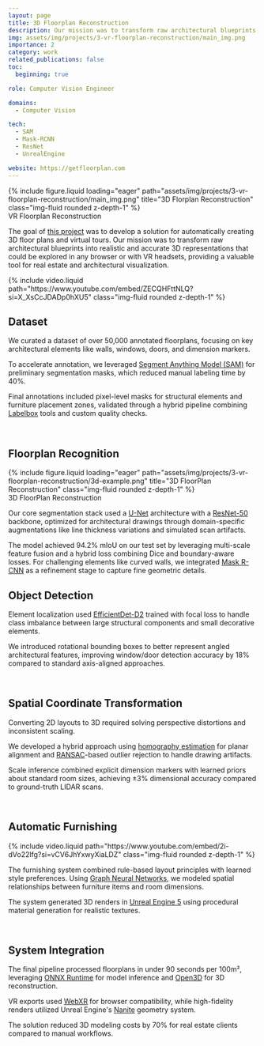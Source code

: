 ```yaml
---
layout: page
title: 3D Floorplan Reconstruction 
description: Our mission was to transform raw architectural blueprints into realistic and accurate 3D representations that could be explored in any browser—or even with VR headsets.
img: assets/img/projects/3-vr-floorplan-reconstruction/main_img.png
importance: 2
category: work
related_publications: false
toc:
  beginning: true

role: Computer Vision Engineer

domains: 
  - Computer Vision

tech:
  - SAM
  - Mask-RCNN
  - ResNet
  - UnrealEngine

website: https://getfloorplan.com
---
```


<div class="row">
    <div class="col-sm mt-3 mt-md-0">
        {% include figure.liquid loading="eager" path="assets/img/projects/3-vr-floorplan-reconstruction/main_img.png" title="3D Florplan Reconstruction" class="img-fluid rounded z-depth-1" %}
    </div>
</div>
<div class="caption">
    VR Floorplan Reconstruction
</div>

The goal of [this project](https://getfloorplan.com) was to develop a solution for automatically creating 3D floor plans and virtual tours. Our mission was to transform raw architectural blueprints into realistic and accurate 3D representations that could be explored in any browser or with VR headsets, providing a valuable tool for real estate and architectural visualization.

<div class="row mt-3">
    <div class="col-sm mt-3 mt-md-0">
        {% include video.liquid path="https://www.youtube.com/embed/ZECQHFttNLQ?si=X_XsCcJDADp0hXU5" class="img-fluid rounded z-depth-1" %}
    </div>
</div>

## Dataset

We curated a dataset of over 50,000 annotated floorplans, focusing on key architectural elements like walls, windows, doors, and dimension markers. 

To accelerate annotation, we leveraged [Segment Anything Model (SAM)](https://arxiv.org/abs/2304.02643) for preliminary segmentation masks, which reduced manual labeling time by 40%. 

Final annotations included pixel-level masks for structural elements and furniture placement zones, validated through a hybrid pipeline combining [Labelbox](https://labelbox.com) tools and custom quality checks.

<br>

## Floorplan Recognition

<div class="row">
    <div class="col-sm mt-3 mt-md-0">
        {% include figure.liquid loading="eager" path="assets/img/projects/3-vr-floorplan-reconstruction/3d-example.png" title="3D FloorPlan Reconstruction" class="img-fluid rounded z-depth-1" %}
    </div>
</div>
<div class="caption">
    3D FloorPlan Reconstruction
</div>

Our core segmentation stack used a [U-Net](https://arxiv.org/abs/1505.04597) architecture with a [ResNet-50](https://arxiv.org/abs/1512.03385) backbone, optimized for architectural drawings through domain-specific augmentations like line thickness variations and simulated scan artifacts. 

The model achieved 94.2% mIoU on our test set by leveraging multi-scale feature fusion and a hybrid loss combining Dice and boundary-aware losses. For challenging elements like curved walls, we integrated [Mask R-CNN](https://arxiv.org/abs/1703.06870) as a refinement stage to capture fine geometric details.

## Object Detection

Element localization used [EfficientDet-D2](https://arxiv.org/abs/1911.09070) trained with focal loss to handle class imbalance between large structural components and small decorative elements. 

We introduced rotational bounding boxes to better represent angled architectural features, improving window/door detection accuracy by 18% compared to standard axis-aligned approaches.

<br>

## Spatial Coordinate Transformation

Converting 2D layouts to 3D required solving perspective distortions and inconsistent scaling. 

We developed a hybrid approach using [homography estimation](https://docs.opencv.org/4.x/d9/dab/tutorial_homography.html) for planar alignment and [RANSAC](https://www.cs.ubc.ca/~lowe/papers/ijcv05.pdf)-based outlier rejection to handle drawing artifacts. 

Scale inference combined explicit dimension markers with learned priors about standard room sizes, achieving ±3% dimensional accuracy compared to ground-truth LIDAR scans.

<br>

## Automatic Furnishing

<div class="row mt-3">
    <div class="col-sm mt-3 mt-md-0">
        {% include video.liquid path="https://www.youtube.com/embed/2i-dVo22lfg?si=vCV6JhYxwyXiaLDZ" class="img-fluid rounded z-depth-1" %}
    </div>
</div>

The furnishing system combined rule-based layout principles with learned style preferences. Using [Graph Neural Networks](https://arxiv.org/abs/1812.08434), we modeled spatial relationships between furniture items and room dimensions.

The system generated 3D renders in [Unreal Engine 5](https://www.unrealengine.com) using procedural material generation for realistic textures.

<br>

## System Integration

The final pipeline processed floorplans in under 90 seconds per 100m², leveraging [ONNX Runtime](https://onnxruntime.ai/) for model inference and [Open3D](http://www.open3d.org) for 3D reconstruction. 

VR exports used [WebXR](https://immersive-web.github.io/webxr-samples/) for browser compatibility, while high-fidelity renders utilized Unreal Engine's [Nanite](https://docs.unrealengine.com/5.0/en-US/nanite-virtualized-geometry-in-unreal-engine/) geometry system. 

The solution reduced 3D modeling costs by 70% for real estate clients compared to manual workflows.